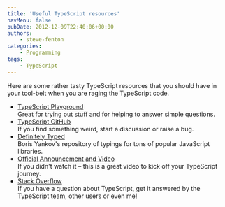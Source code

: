 ```yaml
---
title: 'Useful TypeScript resources'
navMenu: false
pubDate: 2012-12-09T22:40:06+00:00
authors:
    - steve-fenton
categories:
    - Programming
tags:
    - TypeScript
---
```


Here are some rather tasty TypeScript resources that you should have in your tool-belt when you are raging the TypeScript code.

- [TypeScript Playground](https://www.typescriptlang.org/play/) \
    Great for trying out stuff and for helping to answer simple questions.
- [TypeScript GitHub](https://github.com/Microsoft/TypeScript) \
    If you find something weird, start a discussion or raise a bug.
- [Definitely Typed](http://definitelytyped.org/) \
    Boris Yankov's repository of typings for tons of popular JavaScript libraries.
- [Official Announcement and Video](http://blogs.msdn.com/b/somasegar/archive/2012/10/01/typescript-javascript-development-at-application-scale.aspx) \
    If you didn't watch it – this is a great video to kick off your TypeScript journey.
- [Stack Overflow](https://stackoverflow.com/questions/tagged/typescript) \
    If you have a question about TypeScript, get it answered by the TypeScript team, other users or even me!

